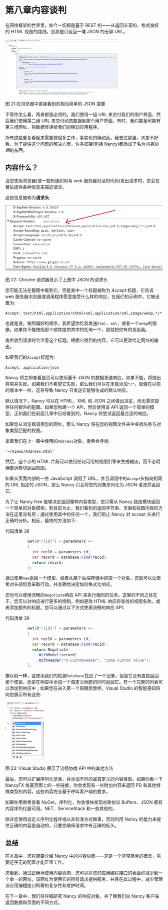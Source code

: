 # 第八章内容谈判

在网络框架的世界里，如今一切都是基于 REST 的——从返回丰富的、格式良好的 HTML 视图的路线，到那些只返回一堆 JSON 的无聊 URL。

![](img/image023.jpg)

图 21:在浏览器中直接看到的相当简单的 JSON 提要

不管你怎么看，两者都是必须的。我们使用一组 URL 来交付我们的用户界面，然后我们使用第二组 URL 来交付动态数据到那个用户界面。有时，我们甚至可能有第三组网址，将数据传递给我们的移动应用程序。

所有这些重复看起来需要做很多工作，事实也的确如此。我去过那里，肯定不好看。为了提供这个问题的解决方案，许多框架(包括 Nancy)都添加了名为*内容协商*的东西。

## 内容什么？

当您使用浏览器(或一些知道如何与 web 服务器对话的代码)发出请求时，您会在幕后提供各种信息来描述请求。

这些信息被称为**请求头**:

![](img/image024.jpg)

图 22: Chrome 调试器显示了上图中 JSON 的请求头

您可能无法在截图中看到它，但是其中一个标题被称为 *Accept* 标题，它告诉 web 服务器浏览器或调用程序愿意接受什么样的响应，在我们的示例中，它被设置为:

`Accept: text/html,application/xhtml+xml,application/xml,image/webp,*/*`

也就是说，按照偏好的顺序，我希望你给我发送`html`、`xml`，或者一个`webp`的图像，如果你不能按照那个顺序提供其中的任何一个，那就把你有的发给我。

南希收到请求时会注意这个标题。根据它找到的内容，它可以更改给定网址的输出。

如果我们的`Accept`标题为:

`Accept: application/json`

Nancy 将立即查看是否可以使用基于 JSON 的数据发送响应，如果不能，将抛出异常并失败。如果我们不希望它失败，那么我们可以在末尾添加`*/*`，就像在以前的版本中一样，这将导致 Nancy 只发送它能够生成的默认响应。

默认情况下，Nancy 可以在 HTML、XML 和 JSON 之间做出决定，而无需您提供任何额外的配置。如果您构建一个 API，然后使用该 API 返回一个简单的模型，正如我们在前面几章中已经看到的，Nancy 将尝试返回最合适的响应。

如果您从浏览器调用您的网址，那么 Nancy 将在您的视图文件夹中查找名称与对象类型匹配的视图。

拿着我们在上一章中使用的`Address`对象，南希会寻找:

`'~/Views/Address.Html'`

然后，这个小的 HTML 片段可以使用任何可用的视图引擎来生成输出，而不必明确告诉模块返回视图。

如果从页面内部的一些 JavaScript 调用了 URL，并且调用中的`Accept`头指向相同的 URL 指定的 JSON，那么 Nancy 只会将您的对象序列化为 JSON 语法并返回它。

为了让 Nancy free 能够决定返回哪种内容类型，您只需从 Nancy 路由模块返回一个简单的对象模型。到目前为止，我们看到的返回字符串、页面和视图内容的方法在这里没有用；通过使用其中的任何一个，我们阻止 Nancy 对 accept 头进行正确的分析。相反，最快的方法如下:

代码清单 38

```cs
          Get[@"/{id}"] = parameters =>
          {
            int recId = parameters.id;
            var record = Database.Find(recId);
            return record;
          };

```

通过使用`new`返回一个模型，或者从某个后端存储中抓取一个对象，您就可以让南希对头部信息采取行动，并准确地决定如何格式化响应。

您也可以使用流畅的`Negotiate`响应 API 来执行相同的任务。这里的不同之处在于，您可以对响应进行更多的控制，例如更改 HTML 响应将查找的视图名称，或者添加额外的标题。您可以通过以下方式使用流畅的响应 API:

代码清单 39

```cs
          Get[@"/{id}"] = parameters =>
          {
            int recId = parameters.id;
            var record = Database.Find(recId);
            return Negotiate
              .WithModel(record)
              .WithHeader("X-CustomHeader", "Some custom value");
          };

```

像以前一样，这使用我们的假装`Database`找到了一个记录，但是它没有直接返回那个模型，而是在响应中添加一个自定义标题的同时返回它。有一个完整的列表可以添加到响应中；如果您在进入第一个周期后暂停，Visual Studio 的智能感知将向您展示所有这些:

![](img/image025.jpg)

图 23: Visual Studio 展示了流畅协商 API 中的其他方法

最后，您可以扩展序列化基类，并添加不同的或自定义的内容类型。如果你看一下 NancyFX 维基页面上的一些链接，你会发现有一些附加内容来返回 PD 和其他特殊类型的内容，这些内容完全基于呼叫客户端的要求。

如果你用南希查看 NuGet。序列化，你会很快发现谷歌协议 Buffers、JSON 都有内容序列化器可用。NET、ServiceStack 和一些其他的。

除非您使用自定义序列化程序或以非标准方式做事，否则利用 Nancy 的能力来提供正确的内容是自动的，只要您确保请求中有正确的标头。

## 总结

在本章中，您将简要介绍 Nancy 中的内容协商——这是一个非常简单的概念，需要近乎无的配置才能正常工作。

您看到，通过正确地使用内容协商，您可以将您的应用编程接口的表面积减少到一个单一的网址，该网址为使用它的所有请求提供服务，并且在此过程中，减少管理该应用编程接口所需的复杂性和维护时间。

在下一章中，我们将仔细研究 Nancy 的响应对象，并了解我们向 Nancy 客户端返回数据和页面的不同方式。